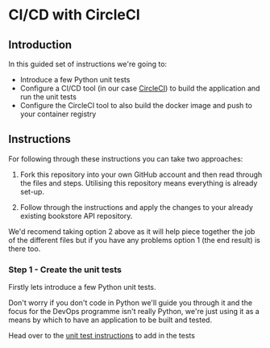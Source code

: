 # CI/CD with CircleCI

## Introduction

In this guided set of instructions we're going to:

* Introduce a few Python unit tests 
* Configure a CI/CD tool (in our case [CircleCI](https://circleci.com/)) to build the application and run the unit tests
* Configure the CircleCI tool to also build the docker image and push to your container registry

## Instructions

For following through these instructions you can take two approaches:

1. Fork this repository into your own GitHub account and then read through the files and steps. Utilising this repository means everything is already set-up.

2. Follow through the instructions and apply the changes to your already existing bookstore API repository.

We'd recomend taking option 2 above as it will help piece together the job of the different files but if you have any problems option 1 (the end result) is there too.

### Step 1 - Create the unit tests

Firstly lets introduce a few Python unit tests. 

Don't worry if you don't code in Python we'll guide you through it and the focus for the DevOps programme isn't really Python, we're just using it as a means by which to have an application to be built and tested.

Head over to the [unit test instructions](./docs/UNITTESTS.md) to add in the tests